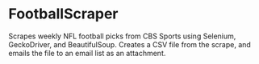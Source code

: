 # FootballScraper
Scrapes weekly NFL football picks from CBS Sports using Selenium, GeckoDriver, and BeautifulSoup.
Creates a CSV file from the scrape, and emails the file to an email list as an attachment.
